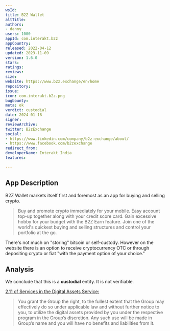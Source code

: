 ```yaml
---
wsId: 
title: B2Z Wallet
altTitle: 
authors: 
- danny
users: 1000
appId: com.interakt.b2z
appCountry: 
released: 2022-04-12
updated: 2023-11-09
version: 1.6.0
stars: 
ratings: 
reviews: 
size: 
website: https://www.b2z.exchange/en/home
repository: 
issue: 
icon: com.interakt.b2z.png
bugbounty: 
meta: ok
verdict: custodial
date: 2024-01-18
signer: 
reviewArchive: 
twitter: B2zExchange
social: 
- https://www.linkedin.com/company/b2z-exchange/about/
- https://www.facebook.com/b2zexchange
redirect_from: 
developerName: Interakt India
features: 

---
```


## App Description

B2Z Wallet markets itself first and foremost as an app for buying and selling crypto.

> Buy and promote crypto immediately for your mobile. Easy account top-up together along with your credit score card. Gain excessive hobby for your budget with the B2Z Earn feature. Join one of the world's quickest buying and selling structures and control your portfolio at the go.

There's not much on "storing" bitcoin or self-custody. However on the website there is an option to receive cryptocurrency OTC or through depositing crypto or fiat "with the payment option of your choice."

## Analysis

We conclude that this is a **custodial** entity. It is not verifiable.

[2.11 of Services in the Digital Assets Service:](https://www.b2z.exchange/en/digitalAssetService)

>  You grant the Group the right, to the fullest extent that the Group may effectively do so under applicable law and without further notice to you, to utilize the digital assets provided by you under the respective program in the Group’s discretion. Any such use will be made in Group’s name and you will have no benefits and liabilities from it. 